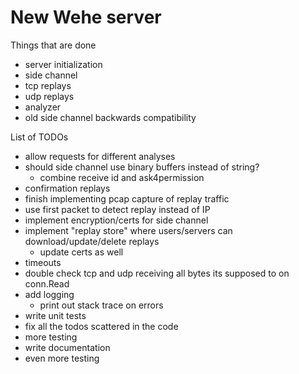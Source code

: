 # New Wehe server

Things that are done
- server initialization
- side channel
- tcp replays
- udp replays
- analyzer
- old side channel backwards compatibility

List of TODOs
- allow requests for different analyses
- should side channel use binary buffers instead of string?
  - combine receive id and ask4permission
- confirmation replays
- finish implementing pcap capture of replay traffic
- use first packet to detect replay instead of IP
- implement encryption/certs for side channel
- implement "replay store" where users/servers can download/update/delete replays
  - update certs as well
- timeouts
- double check tcp and udp receiving all bytes its supposed to on conn.Read
- add logging
  - print out stack trace on errors
- write unit tests
- fix all the todos scattered in the code
- more testing
- write documentation
- even more testing

